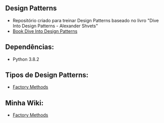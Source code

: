 ## Design Patterns
* Repositório criado para treinar Design Patterns baseado no livro "Dive Into Design Patterns - Alexander Shvets"
* [Book Dive Into Design Patterns](https://refactoring.guru/design-patterns/book)

## Dependências:
* Python 3.8.2

## Tipos de Design Patterns:
* [Factory Methods](https://refactoring.guru/design-patterns/factory-method)

## Minha Wiki:
* [Factory Methods](https://github.com/thiagoheron1/design-patterns/wiki/Factory-Methods)